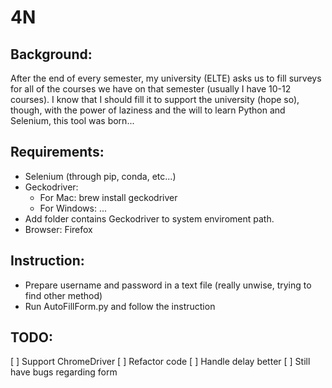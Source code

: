 # 4N

## Background:
After the end of every semester, my university (ELTE) asks us to fill surveys for all of the courses we have on that semester (usually I have 10-12 courses). I know that I should fill it to support the university (hope so), though, with the power of laziness and the will to learn Python and Selenium, this tool was born...

## Requirements:
- Selenium (through pip, conda, etc...)
- Geckodriver:
  - For Mac: brew install geckodriver
  - For Windows: ...
- Add folder contains Geckodriver to system enviroment path.
- Browser: Firefox

## Instruction:
<!-- - Update ou.ou using the Neptun's HTML source code (https://hallgato.neptun.elte.hu/main.aspx?ctrl=h_opinion&issub=true) -->
- Prepare username and password in a text file (really unwise, trying to find other method)
- Run AutoFillForm.py and follow the instruction

## TODO:
[ ] Support ChromeDriver
[ ] Refactor code
[ ] Handle delay better
[ ] Still have bugs regarding form